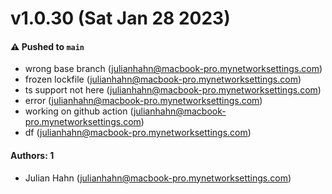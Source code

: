 # v1.0.30 (Sat Jan 28 2023)

#### ⚠️ Pushed to `main`

- wrong base branch (julianhahn@macbook-pro.mynetworksettings.com)
- frozen lockfile (julianhahn@macbook-pro.mynetworksettings.com)
- ts support not here (julianhahn@macbook-pro.mynetworksettings.com)
- error (julianhahn@macbook-pro.mynetworksettings.com)
- working on github action (julianhahn@macbook-pro.mynetworksettings.com)
- df (julianhahn@macbook-pro.mynetworksettings.com)

#### Authors: 1

- Julian Hahn (julianhahn@macbook-pro.mynetworksettings.com)
